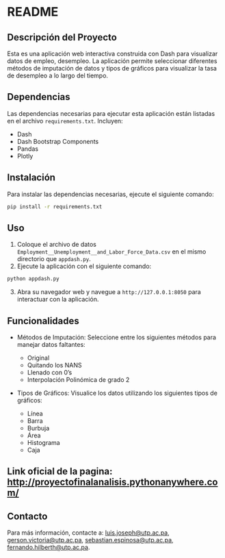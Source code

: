 # README

## Descripción del Proyecto

Esta es una aplicación web interactiva construida con Dash para visualizar datos de empleo, desempleo. La aplicación permite seleccionar diferentes métodos de imputación de datos y tipos de gráficos para visualizar la tasa de desempleo a lo largo del tiempo.

## Dependencias

Las dependencias necesarias para ejecutar esta aplicación están listadas en el archivo `requirements.txt`. Incluyen:

 - Dash
 - Dash Bootstrap Components
 - Pandas
 - Plotly

## Instalación

Para instalar las dependencias necesarias, ejecute el siguiente comando:

```bash
pip install -r requirements.txt
```

## Uso

1. Coloque el archivo de datos `Employment__Unemployment__and_Labor_Force_Data.csv` en el mismo directorio que `appdash.py`.
2. Ejecute la aplicación con el siguiente comando:

```bash
python appdash.py
```

3. Abra su navegador web y navegue a `http://127.0.0.1:8050` para interactuar con la aplicación.

## Funcionalidades

- Métodos de Imputación: Seleccione entre los siguientes métodos para manejar datos faltantes:
  - Original
  - Quitando los NANS
  - Llenado con 0’s
  - Interpolación Polinómica de grado 2

- Tipos de Gráficos: Visualice los datos utilizando los siguientes tipos de gráficos:
  - Línea
  - Barra
  - Burbuja
  - Área
  - Histograma
  - Caja
    
## Link oficial de la pagina: http://proyectofinalanalisis.pythonanywhere.com/


## Contacto

Para más información, contacte a: luis.joseph@utp.ac.pa, gerson.victoria@utp.ac.pa, sebastian.espinosa@utp.ac.pa, fernando.hilberth@utp.ac.pa.
